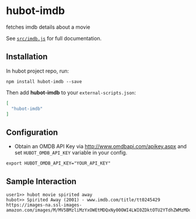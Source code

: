 # hubot-imdb

fetches imdb details about a movie

See [`src/imdb.js`](src/imdb.js) for full documentation.

## Installation

In hubot project repo, run:

`npm install hubot-imdb --save`

Then add **hubot-imdb** to your `external-scripts.json`:

```json
[
  "hubot-imdb"
]
```

## Configuration
* Obtain an OMDB API Key via http://www.omdbapi.com/apikey.aspx and set `HUBOT_OMDB_API_KEY` variable in your config.

```
export HUBOT_OMDB_API_KEY="YOUR_API_KEY"
```

## Sample Interaction

```
user1>> hubot movie spirited away
hubot>> Spirited Away (2001) - www.imdb.com/title/tt0245429
https://images-na.ssl-images-amazon.com/images/M/MV5BMzliMzYxOWEtMDQxNy00OWI4LWI0ZDktOTU2YTdhZWMzMDdjXkEyXkFqcGdeQXVyNzkwMjQ5NzM@._V1_SX300.jpg
```

